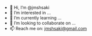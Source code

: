 - 👋 Hi, I’m @jmshsaki
- 👀 I’m interested in ...
- 🌱 I’m currently learning ...
- 💞️ I’m looking to collaborate on ...
- 📫 Reach me on: jmshsaki@gmail.com

<!---
jmshsaki/jmshsaki is a ✨ special ✨ repository because its `README.md` (this file) appears on your GitHub profile.
You can click the Preview link to take a look at your changes.
--->
